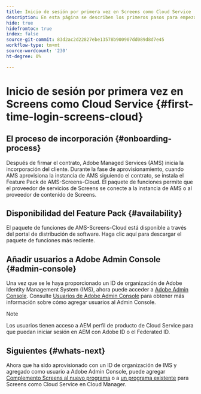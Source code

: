 ```yaml
---
title: Inicio de sesión por primera vez en Screens como Cloud Service
description: En esta página se describen los primeros pasos para empezar a utilizar Screens como Cloud Service.
hide: true
hidefromtoc: true
index: false
source-git-commit: 83d2ac2d22827ebe13578b900907dd089d8d7e45
workflow-type: tm+mt
source-wordcount: '230'
ht-degree: 0%

---
```



# Inicio de sesión por primera vez en Screens como Cloud Service {#first-time-login-screens-cloud}


## El proceso de incorporación {#onboarding-process}

Después de firmar el contrato, Adobe Managed Services (AMS) inicia la incorporación del cliente. Durante la fase de aprovisionamiento, cuando AMS aprovisiona la instancia de AMS siguiendo el contrato, se instala el Feature Pack de AMS-Screens-Cloud. El paquete de funciones permite que el proveedor de servicios de Screens se conecte a la instancia de AMS o al proveedor de contenido de Screens.

## Disponibilidad del Feature Pack {#availability}

El paquete de funciones de AMS-Screens-Cloud está disponible a través del portal de distribución de software.
Haga clic aquí para descargar el paquete de funciones más reciente.

## Añadir usuarios a Adobe Admin Console {#admin-console}

Una vez que se le haya proporcionado un ID de organización de Adobe Identity Management System (IMS), ahora puede acceder a [Adobe Admin Console](https://adminconsole.adobe.com/). Consulte [Usuarios de Adobe Admin Console](https://helpx.adobe.com/enterprise/admin-guide.html/enterprise/using/users.ug.html) para obtener más información sobre cómo agregar usuarios al Admin Console.

>[!NOTE]
>Los usuarios tienen acceso a AEM perfil de producto de Cloud Service para que puedan iniciar sesión en AEM con Adobe ID o el Federated ID.

## Siguientes {#whats-next}

Ahora que ha sido aprovisionado con un ID de organización de IMS y agregado como usuario a Adobe Admin Console, puede agregar [Complemento Screens al nuevo programa](/help/screens-cloud/onboarding-screens-cloud/add-on-new-program-screens-cloud.md) o a [un programa existente](/help/screens-cloud/onboarding-screens-cloud/add-on-existing-program-screens-cloud.md) para Screens como Cloud Service en Cloud Manager.